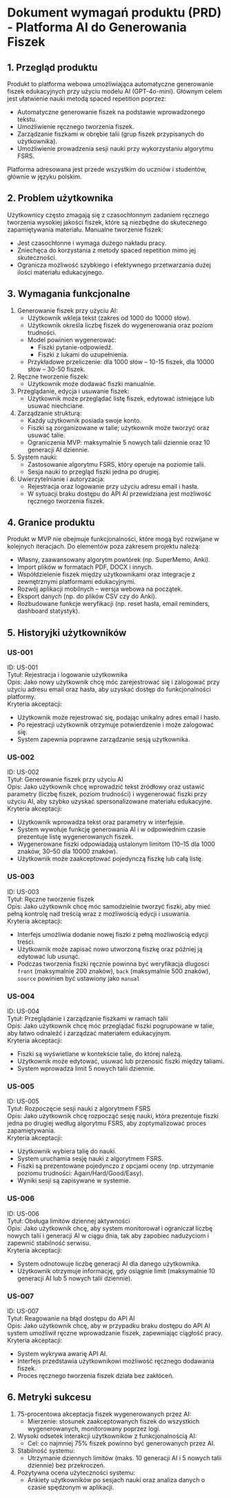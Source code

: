 # Dokument wymagań produktu (PRD) - Platforma AI do Generowania Fiszek

## 1. Przegląd produktu
Produkt to platforma webowa umożliwiająca automatyczne generowanie fiszek edukacyjnych przy użyciu modelu AI (GPT-4o-mini). Głównym celem jest ułatwienie nauki metodą spaced repetition poprzez:
- Automatyczne generowanie fiszek na podstawie wprowadzonego tekstu.
- Umożliwienie ręcznego tworzenia fiszek.
- Zarządzanie fiszkami w obrębie talii (grup fiszek przypisanych do użytkownika).
- Umożliwienie prowadzenia sesji nauki przy wykorzystaniu algorytmu FSRS.

Platforma adresowana jest przede wszystkim do uczniów i studentów, głównie w języku polskim.

## 2. Problem użytkownika
Użytkownicy często zmagają się z czasochłonnym zadaniem ręcznego tworzenia wysokiej jakości fiszek, które są niezbędne do skutecznego zapamiętywania materiału. Manualne tworzenie fiszek:
- Jest czasochłonne i wymaga dużego nakładu pracy.
- Zniechęca do korzystania z metody spaced repetition mimo jej skuteczności.
- Ogranicza możliwość szybkiego i efektywnego przetwarzania dużej ilości materiału edukacyjnego.

## 3. Wymagania funkcjonalne
1. Generowanie fiszek przy użyciu AI:
   - Użytkownik wkleja tekst (zakres od 1000 do 10000 słów).
   - Użytkownik określa liczbę fiszek do wygenerowania oraz poziom trudności.
   - Model powinien wygenerować:
     - Fiszki pytanie-odpowiedź.
     - Fiszki z lukami do uzupełnienia.
   - Przykładowe przeliczenie: dla 1000 słów – 10-15 fiszek, dla 10000 słów – 30-50 fiszek.
2. Ręczne tworzenie fiszek:
   - Użytkownik może dodawać fiszki manualnie.
3. Przeglądanie, edycja i usuwanie fiszek:
   - Użytkownik może przeglądać listę fiszek, edytować istniejące lub usuwać niechciane.
4. Zarządzanie strukturą:
   - Każdy użytkownik posiada swoje konto.
   - Fiszki są zorganizowane w talie; użytkownik może tworzyć oraz usuwać talie.
   - Ograniczenia MVP: maksymalnie 5 nowych talii dziennie oraz 10 generacji AI dziennie.
5. System nauki:
   - Zastosowanie algorytmu FSRS, który operuje na poziomie talii.
   - Sesja nauki to przegląd fiszki jedna po drugiej.
6. Uwierzytelnianie i autoryzacja:
   - Rejestracja oraz logowanie przy użyciu adresu email i hasła.
   - W sytuacji braku dostępu do API AI przewidziana jest możliwość ręcznego tworzenia fiszek.

## 4. Granice produktu
Produkt w MVP nie obejmuje funkcjonalności, które mogą być rozwijane w kolejnych iteracjach. Do elementów poza zakresem projektu należą:
- Własny, zaawansowany algorytm powtórek (np. SuperMemo, Anki).
- Import plików w formatach PDF, DOCX i innych.
- Współdzielenie fiszek między użytkownikami oraz integracje z zewnętrznymi platformami edukacyjnymi.
- Rozwój aplikacji mobilnych – wersja webowa na początek.
- Eksport danych (np. do plików CSV czy do Anki).
- Rozbudowane funkcje weryfikacji (np. reset hasła, email reminders, dashboard statystyk).

## 5. Historyjki użytkowników

### US-001
ID: US-001  
Tytuł: Rejestracja i logowanie użytkownika  
Opis: Jako nowy użytkownik chcę móc zarejestrować się i zalogować przy użyciu adresu email oraz hasła, aby uzyskać dostęp do funkcjonalności platformy.  
Kryteria akceptacji:
- Użytkownik może rejestrować się, podając unikalny adres email i hasło.
- Po rejestracji użytkownik otrzymuje potwierdzenie i może zalogować się.
- System zapewnia poprawne zarządzanie sesją użytkownika.

### US-002
ID: US-002  
Tytuł: Generowanie fiszek przy użyciu AI  
Opis: Jako użytkownik chcę wprowadzić tekst źródłowy oraz ustawić parametry (liczbę fiszek, poziom trudności) i wygenerować fiszki przy użyciu AI, aby szybko uzyskać spersonalizowane materiału edukacyjne.  
Kryteria akceptacji:
- Użytkownik wprowadza tekst oraz parametry w interfejsie.
- System wywołuje funkcję generowania AI i w odpowiednim czasie prezentuje listę wygenerowanych fiszek.
- Wygenerowane fiszki odpowiadają ustalonym limitom (10–15 dla 1000 znaków, 30–50 dla 10000 znaków).
- Użytkownik może zaakceptować pojedynczą fiszkę lub całą listę.

### US-003
ID: US-003  
Tytuł: Ręczne tworzenie fiszek  
Opis: Jako użytkownik chcę móc samodzielnie tworzyć fiszki, aby mieć pełną kontrolę nad treścią wraz z możliwością edycji i usuwania.  
Kryteria akceptacji:
- Interfejs umożliwia dodanie nowej fiszki z pełną możliwością edycji treści.
- Użytkownik może zapisać nowo utworzoną fiszkę oraz później ją edytować lub usunąć.
- Podczas tworzenia fiszki ręcznie powinna być weryfikacja dlugosci `front` (maksymalnie 200 znaków), `back` (maksymalnie 500 znaków), `source` powinien być ustawiony jako `manual`

### US-004
ID: US-004  
Tytuł: Przeglądanie i zarządzanie fiszkami w ramach talii  
Opis: Jako użytkownik chcę móc przeglądać fiszki pogrupowane w talie, aby łatwo odnaleźć i zarządzać materiałem edukacyjnym.  
Kryteria akceptacji:
- Fiszki są wyświetlane w kontekście talie, do której należą.
- Użytkownik może edytować, usuwać lub przenosić fiszki między taliami.
- System wprowadza limit 5 nowych talii dziennie.

### US-005
ID: US-005  
Tytuł: Rozpoczęcie sesji nauki z algorytmem FSRS  
Opis: Jako użytkownik chcę rozpocząć sesję nauki, która prezentuje fiszki jedna po drugiej według algorytmu FSRS, aby zoptymalizować proces zapamiętywania.  
Kryteria akceptacji:
- Użytkownik wybiera talię do nauki.
- System uruchamia sesję nauki z algorytmem FSRS.
- Fiszki są prezentowane pojedynczo z opcjami oceny (np. utrzymanie poziomu trudności: Again/Hard/Good/Easy).
- Wyniki sesji są zapisywane w systemie.

### US-006
ID: US-006  
Tytuł: Obsługa limitów dziennej aktywności  
Opis: Jako użytkownik chcę, aby system monitorował i ograniczał liczbę nowych talii i generacji AI w ciągu dnia, tak aby zapobiec nadużyciom i zapewnić stabilność serwisu.  
Kryteria akceptacji:
- System odnotowuje liczbę generacji AI dla danego użytkownika.
- Użytkownik otrzymuje informację, gdy osiągnie limit (maksymalnie 10 generacji AI lub 5 nowych talii dziennie).

### US-007
ID: US-007  
Tytuł: Reagowanie na błąd dostępu do API AI  
Opis: Jako użytkownik chcę, aby w przypadku braku dostępu do API AI system umożliwił ręczne wprowadzanie fiszek, zapewniając ciągłość pracy.  
Kryteria akceptacji:
- System wykrywa awarię API AI.
- Interfejs przedstawia użytkownikowi możliwość ręcznego dodawania fiszek.
- Proces ręcznego tworzenia fiszek działa bez zakłóceń.

## 6. Metryki sukcesu
1. 75-procentowa akceptacja fiszek wygenerowanych przez AI:
   - Mierzenie: stosunek zaakceptowanych fiszek do wszystkich wygenerowanych, monitorowany poprzez logi.
2. Wysoki odsetek interakcji użytkowników z funkcjonalnością AI:
   - Cel: co najmniej 75% fiszek powinno być generowanych przez AI.
3. Stabilność systemu:
   - Utrzymanie dziennych limitów (maks. 10 generacji AI i 5 nowych talii dziennie) bez przekroczeń.
4. Pozytywna ocena użyteczności systemu:
   - Ankiety użytkowników po sesjach nauki oraz analiza danych o czasie spędzonym w aplikacji.
